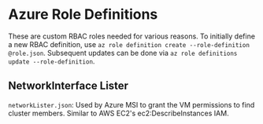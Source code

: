 # Azure Role Definitions

These are custom RBAC roles needed for various reasons. To initially define a new
RBAC definition, use `az role definition create --role-definition @role.json`.
Subsequent updates can be done via `az role definitions update --role-definition`.


## NetworkInterface Lister

`networkLister.json`: Used by Azure MSI to grant the VM permissions to find cluster
members. Similar to AWS EC2's ec2:DescribeInstances IAM.

